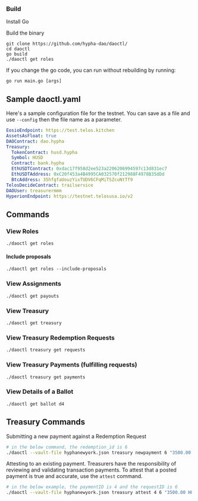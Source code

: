 
### Build

Install Go

Build the binary
```
git clone https://github.com/hypha-dao/daoctl/
cd daoctl
go build
./daoctl get roles
```

If you change the go code, you can run without rebuilding by running:
```
go run main.go [args]
```

## Sample daoctl.yaml
Here's a sample configuration file for the testnet. You can save as a file and use ```--config``` then the file name as a parameter.
```yaml
EosioEndpoint: https://test.telos.kitchen
AssetsAsFloat: true
DAOContract: dao.hypha
Treasury:
  TokenContract: husd.hypha
  Symbol: HUSD
  Contract: bank.hypha
  EthUSDTContract: 0xdac17f958d2ee523a2206206994597c13d831ec7
  EthUSDTAddress: 0xC20f453a4B4995CA032570f212988F4978B35dDd
  BtcAddress: 35hfgfaUouzYixTUDV6CFqMiTSZcuNtTf9
TelosDecideContract: trailservice
DAOUser: treasurermmm
HyperionEndpoint: https://testnet.telosusa.io/v2
```

## Commands
### View Roles
```
./daoctl get roles
```
#### Include proposals
```
./daoctl get roles --include-proposals
```
### View Assignments
```
./daoctl get payouts
```
### View Treasury
```
./daoctl get treasury
```
### View Treasury Redemption Requests
```
./daoctl treasury get requests
```
### View Treasury Payments (fulfilling requests)
```
./daoctl treasury get payments
```
### View Details of a Ballot
```
./daoctl get ballot d4
```

## Treasury Commands

Submitting a new payment against a Redemption Request 
```bash
# in the below command, the redemption_id is 6
./daoctl --vault-file hyphanewyork.json treasury newpayment 6 "3500.00 HUSD" --network BTC --trxid b475e94c6a86dd18cce0ab7a1dfc9d0f94e20baf6c91317c14ce669da4111e1c --memo "just a memo field for any additional context"
```

Attesting to an existing payment. Treasurers have the responsibility of reviewing and validating transaction payments. To attest that a posted payment is true and accurate, use the ```attest``` command.
```bash
# in the below example, the paymentID is 4 and the requestID is 6
./daoctl --vault-file hyphanewyork.json treasury attest 4 6 "3500.00 HUSD" 
```
